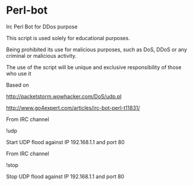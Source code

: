 Perl-bot
========

Irc Perl Bot for DDos purpose

This script is used solely for educational purposes.

Being prohibited its use for malicious purposes, such as DoS, DDoS or any criminal or malicious activity.

The use of the script will be unique and exclusive responsibility of those who use it


Based on

http://packetstorm.wowhacker.com/DoS/udp.pl

http://www.go4expert.com/articles/irc-bot-perl-t11831/


From IRC channel

!udp

Start UDP flood against IP 192.168.1.1 and port 80


From IRC channel

!stop

Stop UDP flood against IP 192.168.1.1 and port 80

